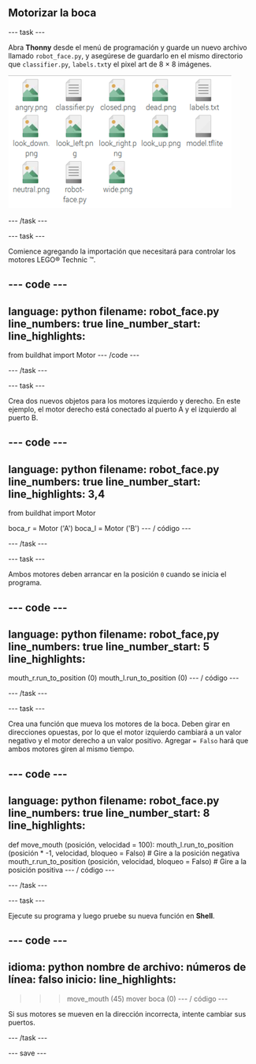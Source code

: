 ## Motorizar la boca

--- task ---

Abra **Thonny** desde el menú de programación y guarde un nuevo archivo llamado `robot_face.py`, y asegúrese de guardarlo en el mismo directorio que `classifier.py`, `labels.txt`y el pixel art de 8 × 8 imágenes.

![Estructura de archivo que muestra dónde debe almacenarse robot_face.py.](images/file_structure.png)

--- /task ---

--- task ---

Comience agregando la importación que necesitará para controlar los motores LEGO® Technic ™.

--- code ---
---
language: python filename: robot_face.py line_numbers: true line_number_start:
line_highlights:
---
from buildhat import Motor --- /code ---

--- /task ---

--- task ---

Crea dos nuevos objetos para los motores izquierdo y derecho. En este ejemplo, el motor derecho está conectado al puerto A y el izquierdo al puerto B.

--- code ---
---
language: python filename: robot_face.py line_numbers: true line_number_start:
line_highlights: 3,4
---
from buildhat import Motor

boca_r = Motor ('A') boca_l = Motor ('B') --- / código ---

--- /task ---

--- task ---

Ambos motores deben arrancar en la posición `0` cuando se inicia el programa.

--- code ---
---
language: python filename: robot_face,py line_numbers: true line_number_start: 5
line_highlights:
---

mouth_r.run_to_position (0) mouth_l.run_to_position (0) --- / código ---

--- /task ---

--- task ---

Crea una función que mueva los motores de la boca. Deben girar en direcciones opuestas, por lo que el motor izquierdo cambiará a un valor negativo y el motor derecho a un valor positivo. Agregar `= Falso` hará que ambos motores giren al mismo tiempo.

--- code ---
---
language: python filename: robot_face.py line_numbers: true line_number_start: 8
line_highlights:
---
def move_mouth (posición, velocidad = 100): mouth_l.run_to_position (posición * -1, velocidad, bloqueo = Falso) # Gire a la posición negativa mouth_r.run_to_position (posición, velocidad, bloqueo = Falso) # Gire a la posición positiva --- / código ---

--- /task ---

--- task ---

Ejecute su programa y luego pruebe su nueva función en **Shell**.

--- code ---
---
idioma: python nombre de archivo: números de línea: falso inicio:
line_highlights:
---
> > > move_mouth (45) mover boca (0) --- / código ---

Si sus motores se mueven en la dirección incorrecta, intente cambiar sus puertos.

--- /task ---

--- save ---

